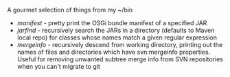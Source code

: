 A gourmet selection of things from my ~/bin

- *manifest* - pretty print the OSGi bundle manifest of a specified JAR
- *jarfind* - recursively search the JARs in a directory (defaults to Maven local repo) for classes whose names match a given regular expression
- *mergeinfo* - recursively descend from working directory, printing out the names of files and directories which have svn:mergeinfo properties. Useful for removing unwanted subtree merge info from SVN repositories when you can't migrate to git 